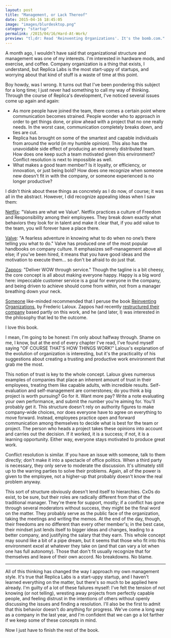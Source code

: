 ```yaml
---
layout: post
title: "Management, or Lack Thereof"
date: 2015-04-16 18:45:05
image: "images/blurdesktop.png"
category: "startup"
permalink: /2015/04/16/Hard-At-Work/
preview: "tl;dr: Read 'Reinventing Organizations'. It's the bomb.com."
---
```


A month ago, I wouldn't have said that organizational structure and
management was one of my interests. I'm interested in hardware mods,
and exercise, and coffee. Company organization is a thing that exists,
I understand, but Replica Labs is the most start-uppy of startups, and
worrying about that kind of stuff is a waste of time at this point.

Boy howdy, was I wrong. It turns out that I've been pondering this
subject for a long time; I just never had something to call my way of
thinking. Through the course of Replica's development, I've noticed
several issues come up again and again:

- As more people have joined the team, there comes a certain point where
communication becomes strained. People wonder who to approach in order to get things done, or plow ahead with a project that no one really needs. In the worst case, communication completely breaks down, and ties are cut.
- Replica has brought on some of the smartest and capable individuals from around the world (in my humble opinion). This also has the unavoidable side effect of producing an extremely distributed team. How does one keep such a team motivated given this environment? Conflict resolution is next to impossible as well. 
- What makes a good team member? Is it loyalty, or efficiency, or innovation, or just being bold? How does one recognize when someone new doesn't fit in with the company, or someone experienced is no longer productive?

I didn't think about these things as concretely as I do now, of course; it was all in the abstract. However, I did recognize appealing ideas when I saw them:

[Netflix](http://www.slideshare.net/reed2001/culture-1798664): "Values are what we Value". Netflix practices a culture of Freedom and Responsibility among their employees. They break down exactly what behaviors they look for in talent and make it clear that, if you add value to the team, you will forever have a place there.

[Valve](https://www.valvesoftware.com/company/Valve_Handbook_LowRes.pdf): "A fearless adventure in knowing what to do when no one’s there telling you what to do." Valve has produced one of the most popular handbooks on company culture. It emphasizes self-management above all else; if you've been hired, it means that you have good ideas and the motivation to execute them... so don't be afraid to do just that.

[Zappos](http://www.amazon.com/Delivering-Happiness-Profits-Passion-Purpose/dp/0446576220/ref=tmm_pap_title_1): "Deliver WOW through service." Though the tagline is a bit cheesy, the core concept is all about making everyone happy. Happy is a big word here: impeccable customer service is a goal for everyone in the company, and being driven to achieve should come from within, not from a manager breathing down your neck.

[Someone](http://jackmorrison.me/) like-minded recommended that I peruse the book [Reinventing Organizations](http://www.reinventingorganizations.com/), by Frederic Laloux. Zappos had recently [restructured their company](http://www.fastcompany.com/3044417/zappos-ceo-tony-hsieh-adopt-holacracy-or-leave) based partly on this work, and he (and later, I) was interested in the philosophy that led to the outcome.

I love this book.

I mean, I'm going to be honest: I'm only about halfway through. Shame on me, I know, but at the end of every chapter I've read, I've found myself saying "OF COURSE THAT'S HOW THINGS WORK!" Laloux's explanation of the evolution of organization is interesting, but it's the practicality of his suggestions about creating a trusting and productive work environment that grab me the most.

This notion of trust is key to the whole concept. Laloux gives numerous examples of companies that place an inherent amount of trust in their employees, treating them like capable adults, with incredible results. Self-evaluation and self-management are cornerstones; do you think a big project is worth pursuing? Go for it. Want more pay? Write a note evaluating your own performance, and submit the number you're aiming for. You'll probably get it. This structure doesn't rely on authority figures to make company-wide choices, nor does everyone have to agree on everything to move forward. Instead, employees practice open and forward communication among themselves to decide what is best for the team or project. The person who heads a project takes these opinions into account and carries out the decision. If it worked, it is a success; if not, it is a learning opportunity. Either way, everyone stays motivated to produce great work.

Conflict resolution is similar. If you have an issue with someone, talk to them directly; don't make it into a spectacle of office politics. When a third party is necessary, they only serve to moderate the discussion. It's ultimately still up to the warring parties to solve their problems. Again, all of the power is given to the employee, not a higher-up that probably doesn't know the real problem anyway.

This sort of structure obviously doesn't lend itself to hierarchies. CxOs do exist, to be sure, but their roles are radically different from that of the traditional manager. They're there for support, mostly; if a conflict has gone through several moderators without success, they might be the final word on the matter. They probably serve as the public face of the organization, taking the meetings and writing the memos. At the end of the day, though, their freedoms are no different than every other member's; in the best case, their mindset just lends itself to bigger ideas and changes, leading to a better company, and justifying the salary that they earn. This whole concept may sound like a bit of a pipe dream, but it seems that those who fit into this environment excel at whatever they take on (and that can vary a lot when one has full autonomy). Those that don't fit usually recognize that for themselves and leave of their own accord. No breakdowns. No blame.

- - - - - - - - 

All of this thinking has changed the way I approach my own management style. It's true that Replica Labs is a start-uppy startup, and I haven't learned everything on the matter, but there's so much to be applied here already. I'm guilty of a lot of these failures myself: I've felt the tension of not knowing (or not telling), wresting away projects from perfectly capable people, and feeling distrust in the intentions of others without openly discussing the issues and finding a resolution. I'll also be the first to admit that this behavior doesn't do anything for progress. We've come a long way as a company in the last year, and I'm confident that we can go a lot farther if we keep some of these concepts in mind.

Now I just have to finish the rest of the book.
